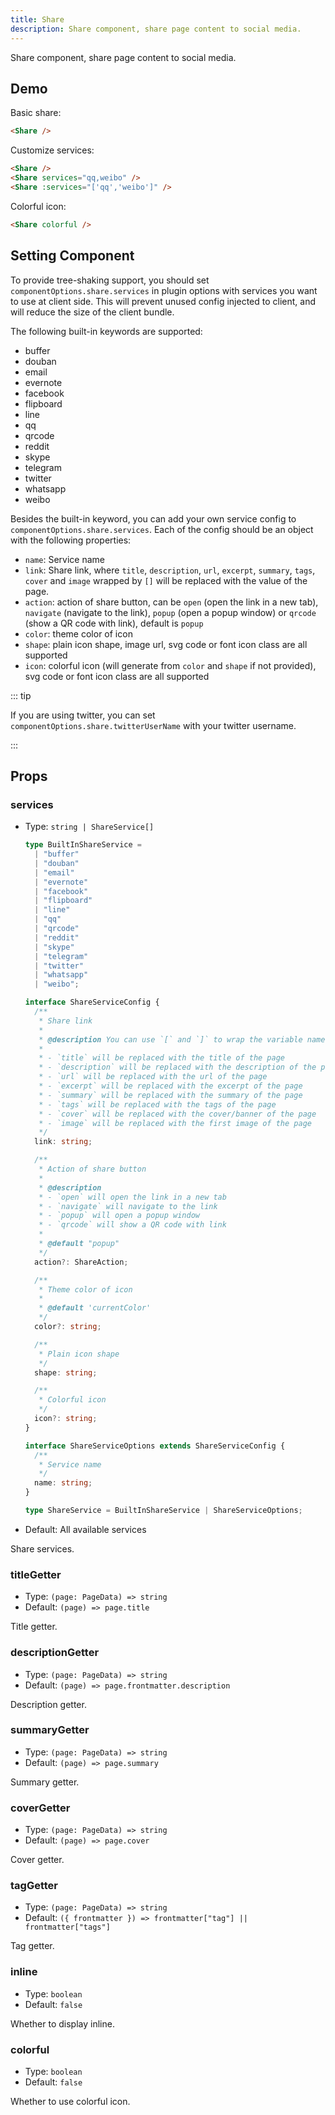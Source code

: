 ```yaml
---
title: Share
description: Share component, share page content to social media.
---
```


Share component, share page content to social media.

<!-- more -->

## Demo

Basic share:

<Share />

```md
<Share />
```

Customize services:

<Share services="qq,weibo" />
<Share :services="['qq','weibo']" />

```md
<Share />
<Share services="qq,weibo" />
<Share :services="['qq','weibo']" />
```

Colorful icon:

<Share colorful />

```md
<Share colorful />
```

## Setting Component

To provide tree-shaking support, you should set `componentOptions.share.services` in plugin options with services you want to use at client side. This will prevent unused config injected to client, and will reduce the size of the client bundle.

The following built-in keywords are supported:

- buffer
- douban
- email
- evernote
- facebook
- flipboard
- line
- qq
- qrcode
- reddit
- skype
- telegram
- twitter
- whatsapp
- weibo

Besides the built-in keyword, you can add your own service config to `componentOptions.share.services`. Each of the config should be an object with the following properties:

- `name`: Service name
- `link`: Share link, where `title`, `description`, `url`, `excerpt`, `summary`, `tags`, `cover` and `image` wrapped by `[]` will be replaced with the value of the page.
- `action`: action of share button, can be `open` (open the link in a new tab), `navigate` (navigate to the link), `popup` (open a popup window) or `qrcode` (show a QR code with link), default is `popup`
- `color`: theme color of icon
- `shape`: plain icon shape, image url, svg code or font icon class are all supported
- `icon`: colorful icon (will generate from `color` and `shape` if not provided), svg code or font icon class are all supported

::: tip

If you are using twitter, you can set `componentOptions.share.twitterUserName` with your twitter username.

:::

## Props

### services

- Type: `string | ShareService[]`

  ```ts
  type BuiltInShareService =
    | "buffer"
    | "douban"
    | "email"
    | "evernote"
    | "facebook"
    | "flipboard"
    | "line"
    | "qq"
    | "qrcode"
    | "reddit"
    | "skype"
    | "telegram"
    | "twitter"
    | "whatsapp"
    | "weibo";

  interface ShareServiceConfig {
    /**
     * Share link
     *
     * @description You can use `[` and `]` to wrap the variable name, and the variable will be replaced with the value of the page.:
     *
     * - `title` will be replaced with the title of the page
     * - `description` will be replaced with the description of the page
     * - `url` will be replaced with the url of the page
     * - `excerpt` will be replaced with the excerpt of the page
     * - `summary` will be replaced with the summary of the page
     * - `tags` will be replaced with the tags of the page
     * - `cover` will be replaced with the cover/banner of the page
     * - `image` will be replaced with the first image of the page
     */
    link: string;

    /**
     * Action of share button
     *
     * @description
     * - `open` will open the link in a new tab
     * - `navigate` will navigate to the link
     * - `popup` will open a popup window
     * - `qrcode` will show a QR code with link
     *
     * @default "popup"
     */
    action?: ShareAction;

    /**
     * Theme color of icon
     *
     * @default 'currentColor'
     */
    color?: string;

    /**
     * Plain icon shape
     */
    shape: string;

    /**
     * Colorful icon
     */
    icon?: string;
  }

  interface ShareServiceOptions extends ShareServiceConfig {
    /**
     * Service name
     */
    name: string;
  }

  type ShareService = BuiltInShareService | ShareServiceOptions;
  ```

- Default: All available services

Share services.

### titleGetter

- Type: `(page: PageData) => string`
- Default: `(page) => page.title`

Title getter.

### descriptionGetter

- Type: `(page: PageData) => string`
- Default: `(page) => page.frontmatter.description`

Description getter.

### summaryGetter

- Type: `(page: PageData) => string`
- Default: `(page) => page.summary`

Summary getter.

### coverGetter

- Type: `(page: PageData) => string`
- Default: `(page) => page.cover`

Cover getter.

### tagGetter

- Type: `(page: PageData) => string`
- Default: `({ frontmatter }) => frontmatter["tag"] || frontmatter["tags"]`

Tag getter.

### inline

- Type: `boolean`
- Default: `false`

Whether to display inline.

### colorful

- Type: `boolean`
- Default: `false`

Whether to use colorful icon.
